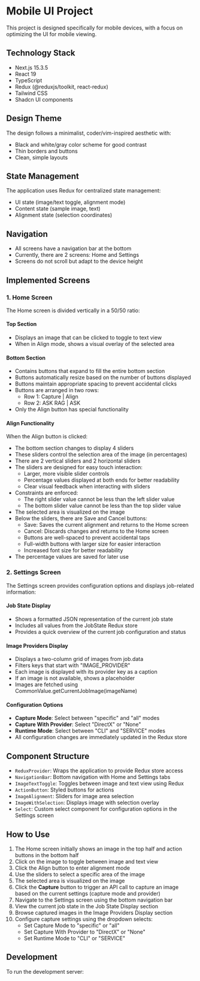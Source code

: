 # Mobile UI Project

This project is designed specifically for mobile devices, with a focus on optimizing the UI for mobile viewing.

## Technology Stack

- Next.js 15.3.5
- React 19
- TypeScript
- Redux (@reduxjs/toolkit, react-redux)
- Tailwind CSS
- Shadcn UI components

## Design Theme

The design follows a minimalist, coder/vim-inspired aesthetic with:

- Black and white/gray color scheme for good contrast
- Thin borders and buttons
- Clean, simple layouts

## State Management

The application uses Redux for centralized state management:

- UI state (image/text toggle, alignment mode)
- Content state (sample image, text)
- Alignment state (selection coordinates)

## Navigation

- All screens have a navigation bar at the bottom
- Currently, there are 2 screens: Home and Settings
- Screens do not scroll but adapt to the device height

## Implemented Screens

### 1. Home Screen

The Home screen is divided vertically in a 50/50 ratio:

#### Top Section

- Displays an image that can be clicked to toggle to text view
- When in Align mode, shows a visual overlay of the selected area

#### Bottom Section

- Contains buttons that expand to fill the entire bottom section
- Buttons automatically resize based on the number of buttons displayed
- Buttons maintain appropriate spacing to prevent accidental clicks
- Buttons are arranged in two rows:
  - Row 1: Capture | Align
  - Row 2: ASK RAG | ASK
- Only the Align button has special functionality

#### Align Functionality

When the Align button is clicked:

- The bottom section changes to display 4 sliders
- These sliders control the selection area of the image (in percentages)
- There are 2 vertical sliders and 2 horizontal sliders
- The sliders are designed for easy touch interaction:
  - Larger, more visible slider controls
  - Percentage values displayed at both ends for better readability
  - Clear visual feedback when interacting with sliders
- Constraints are enforced:
  - The right slider value cannot be less than the left slider value
  - The bottom slider value cannot be less than the top slider value
- The selected area is visualized on the image
- Below the sliders, there are Save and Cancel buttons:
  - Save: Saves the current alignment and returns to the Home screen
  - Cancel: Discards changes and returns to the Home screen
  - Buttons are well-spaced to prevent accidental taps
  - Full-width buttons with larger size for easier interaction
  - Increased font size for better readability
- The percentage values are saved for later use

### 2. Settings Screen

The Settings screen provides configuration options and displays job-related information:

#### Job State Display

- Shows a formatted JSON representation of the current job state
- Includes all values from the JobState Redux store
- Provides a quick overview of the current job configuration and status

#### Image Providers Display

- Displays a two-column grid of images from job.data
- Filters keys that start with "IMAGE_PROVIDER"
- Each image is displayed with its provider key as a caption
- If an image is not available, shows a placeholder
- Images are fetched using CommonValue.getCurrentJobImage(imageName)

#### Configuration Options

- **Capture Mode**: Select between "specific" and "all" modes
- **Capture With Provider**: Select "DirectX" or "None"
- **Runtime Mode**: Select between "CLI" and "SERVICE" modes
- All configuration changes are immediately updated in the Redux store

## Component Structure

- `ReduxProvider`: Wraps the application to provide Redux store access
- `NavigationBar`: Bottom navigation with Home and Settings tabs
- `ImageTextToggle`: Toggles between image and text view using Redux
- `ActionButton`: Styled buttons for actions
- `ImageAlignment`: Sliders for image area selection
- `ImageWithSelection`: Displays image with selection overlay
- `Select`: Custom select component for configuration options in the Settings screen

## How to Use

1. The Home screen initially shows an image in the top half and action buttons in the bottom half
2. Click on the image to toggle between image and text view
3. Click the Align button to enter alignment mode
4. Use the sliders to select a specific area of the image
5. The selected area is visualized on the image
6. Click the **Capture** button to trigger an API call to capture an image based on the current settings (capture mode and provider)
7. Navigate to the Settings screen using the bottom navigation bar
8. View the current job state in the Job State Display section
9. Browse captured images in the Image Providers Display section
10. Configure capture settings using the dropdown selects:
    - Set Capture Mode to "specific" or "all"
    - Set Capture With Provider to "DirectX" or "None"
    - Set Runtime Mode to "CLI" or "SERVICE"

## Development

To run the development server: